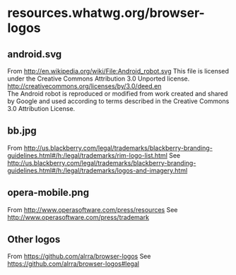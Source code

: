 resources.whatwg.org/browser-logos
==================================

android.svg
-----------
From http://en.wikipedia.org/wiki/File:Android_robot.svg
This file is licensed under the Creative Commons Attribution 3.0 Unported license. http://creativecommons.org/licenses/by/3.0/deed.en	
The Android robot is reproduced or modified from work created and shared by Google and used according to terms described in the Creative Commons 3.0 Attribution License.

bb.jpg
------
From http://us.blackberry.com/legal/trademarks/blackberry-branding-guidelines.html#/h:/legal/trademarks/rim-logo-list.html
See http://us.blackberry.com/legal/trademarks/blackberry-branding-guidelines.html#/h:/legal/trademarks/logos-and-imagery.html

opera-mobile.png
----------------
From http://www.operasoftware.com/press/resources
See http://www.operasoftware.com/press/trademark

Other logos
-----------
From https://github.com/alrra/browser-logos
See https://github.com/alrra/browser-logos#legal
